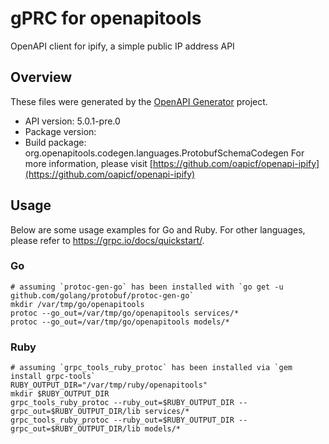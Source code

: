 # gPRC for openapitools

OpenAPI client for ipify, a simple public IP address API

## Overview
These files were generated by the [OpenAPI Generator](https://openapi-generator.tech) project.

- API version: 5.0.1-pre.0
- Package version:
- Build package: org.openapitools.codegen.languages.ProtobufSchemaCodegen
For more information, please visit [https://github.com/oapicf/openapi-ipify](https://github.com/oapicf/openapi-ipify)

## Usage

Below are some usage examples for Go and Ruby. For other languages, please refer to https://grpc.io/docs/quickstart/.

### Go
```
# assuming `protoc-gen-go` has been installed with `go get -u github.com/golang/protobuf/protoc-gen-go`
mkdir /var/tmp/go/openapitools
protoc --go_out=/var/tmp/go/openapitools services/*
protoc --go_out=/var/tmp/go/openapitools models/*
```

### Ruby
```
# assuming `grpc_tools_ruby_protoc` has been installed via `gem install grpc-tools`
RUBY_OUTPUT_DIR="/var/tmp/ruby/openapitools"
mkdir $RUBY_OUTPUT_DIR
grpc_tools_ruby_protoc --ruby_out=$RUBY_OUTPUT_DIR --grpc_out=$RUBY_OUTPUT_DIR/lib services/*
grpc_tools_ruby_protoc --ruby_out=$RUBY_OUTPUT_DIR --grpc_out=$RUBY_OUTPUT_DIR/lib models/*
```
